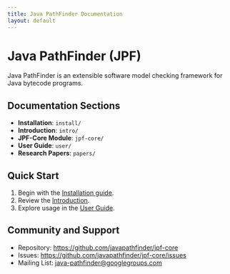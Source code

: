 ```yaml
---
title: Java PathFinder Documentation
layout: default
---
```


# Java PathFinder (JPF)

Java PathFinder is an extensible software model checking framework for Java bytecode programs.

## Documentation Sections

- **Installation**: `install/`
- **Introduction**: `intro/`
- **JPF-Core Module**: `jpf-core/`
- **User Guide**: `user/`
- **Research Papers**: `papers/`

## Quick Start

1. Begin with the [Installation guide](install/How-to-install-JPF.html).
2. Review the [Introduction](intro/Introduction.html).
3. Explore usage in the [User Guide](user/How-to-use-JPF.html).

## Community and Support

- Repository: https://github.com/javapathfinder/jpf-core
- Issues: https://github.com/javapathfinder/jpf-core/issues
- Mailing List: java-pathfinder@googlegroups.com
